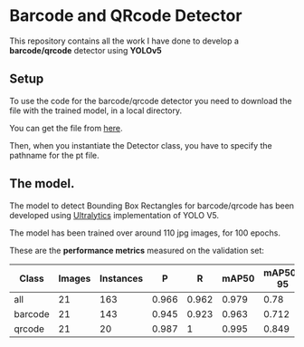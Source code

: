 # Barcode and QRcode Detector
This repository contains all the work I have done to develop a **barcode/qrcode** detector using **YOLOv5**

## Setup
To use the code for the barcode/qrcode detector you need to download the file with the trained model, in a local directory.

You can get the file from [here](https://objectstorage.eu-frankfurt-1.oraclecloud.com/n/frqap2zhtzbe/b/barcode_models/o/best_barcode_data6_yolov5x_100ep.pt).

Then, when you instantiate the Detector class, you have to specify the pathname for the pt file.

## The model.
The model to detect Bounding Box Rectangles for barcode/qrcode has been developed using [Ultralytics](https://github.com/ultralytics/yolov5) implementation of YOLO V5.

The model has been trained over around 110 jpg images, for 100 epochs.

These are the **performance metrics** measured on the validation set:
    
|Class     |Images  |Instances      |P          |R       |mAP50   |mAP50-95 |
|----------|--------|---------------|-----------|--------|--------|---------|
|   all    |   21   |      163      |   0.966   |  0.962 |  0.979 |   0.78  |
| barcode  |   21   |      143      |   0.945   |  0.923 |  0.963 |   0.712 |
| qrcode   |   21   |      20       |   0.987   |  1     |  0.995 |   0.849 |


